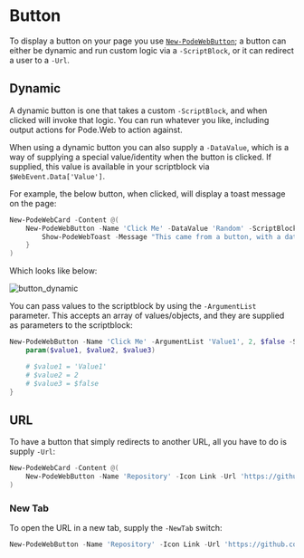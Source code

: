 # Button

To display a button on your page you use [`New-PodeWebButton`](../../../Functions/Elements/New-PodeWebButton); a button can either be dynamic and run custom logic via a `-ScriptBlock`, or it can redirect a user to a `-Url`.

## Dynamic

A dynamic button is one that takes a custom `-ScriptBlock`, and when clicked will invoke that logic. You can run whatever you like, including output actions for Pode.Web to action against.

When using a dynamic button you can also supply a `-DataValue`, which is a way of supplying a special value/identity when the button is clicked. If supplied, this value is available in your scriptblock via `$WebEvent.Data['Value']`.

For example, the below button, when clicked, will display a toast message on the page:

```powershell
New-PodeWebCard -Content @(
    New-PodeWebButton -Name 'Click Me' -DataValue 'Random' -ScriptBlock {
        Show-PodeWebToast -Message "This came from a button, with a data value of '$($WebEvent.Data['Value'])'!"
    }
)
```

Which looks like below:

![button_dynamic](../../../images/button_dynamic.png)

You can pass values to the scriptblock by using the `-ArgumentList` parameter. This accepts an array of values/objects, and they are supplied as parameters to the scriptblock:

```powershell
New-PodeWebButton -Name 'Click Me' -ArgumentList 'Value1', 2, $false -ScriptBlock {
    param($value1, $value2, $value3)

    # $value1 = 'Value1'
    # $value2 = 2
    # $value3 = $false
}
```

## URL

To have a button that simply redirects to another URL, all you have to do is supply `-Url`:

```powershell
New-PodeWebCard -Content @(
    New-PodeWebButton -Name 'Repository' -Icon Link -Url 'https://github.com/Badgerati/Pode.Web'
)
```

### New Tab

To open the URL in a new tab, supply the `-NewTab` switch:

```powershell
New-PodeWebButton -Name 'Repository' -Icon Link -Url 'https://github.com/Badgerati/Pode.Web' -NewTab
```
